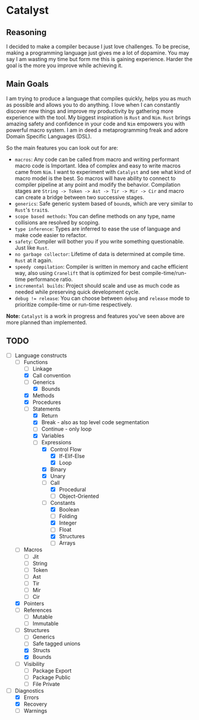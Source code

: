 # Catalyst

## Reasoning

I decided to make a compiler because I just love challenges. To be precise, making a programming language just gives me a lot of dopamine. You may say I am wasting my time but form me this is gaining experience. Harder the goal is the more you improve while achieving it.

## Main Goals

I am trying to produce a language that compiles quickly, helps you as much as possible and allows you to do anything. I love when I can constantly discover new things and improve my productivity by gathering more experience with the tool. My biggest inspiration is `Rust` and `Nim`. `Rust` brings amazing safety and confidence in your code and `Nim` empowers you with powerful macro system. I am in deed a metaprogramming freak and adore Domain Specific Languages (DSL). 

So the main features you can look out for are:
- `macros`: Any code can be called from macro and writing performant macro code is Important. Idea of complex and easy to write macros came from `Nim`. I want to experiment with `Catalyst` and see what kind of macro model is the best. So macros will have ability to connect to compiler pipeline at any point and modify the behavior. Compilation stages are `String -> Token -> Ast -> Tir -> Mir -> Cir` and macro can create a bridge between two successive stages.
- `generics`: Safe generic system based of `bound`s, which are very similar to `Rust`'s `trait`s.
- `scope based methods`: You can define methods on any type, name collisions are resolved by scoping.
- `type inference`: Types are inferred to ease the use of language and make code easier to refactor.
- `safety`: Compiler will bother you if you write something questionable. Just like `Rust`.
- `no garbage collector`: Lifetime of data is determined at compile time. `Rust` at it again.
- `speedy compilation`: Compiler is written in memory and cache efficient way, also using `Cranelift` that is optimized for best compile-time/run-time performance ratio.
- `incremental builds`: Project should scale and use as much code as needed while preserving quick development cycle.
- `debug != release`: You can choose between `debug` and `release` mode to prioritize compile-time or run-time respectively.

**Note:** `Catalyst` is a work in progress and features you've seen above are more planned than implemented.

## TODO

- [ ] Language constructs
    - [ ] Functions
        - [ ] Linkage
        - [x] Call convention
        - [ ] Generics
            - [x] Bounds
        - [x] Methods
        - [x] Procedures
        - [ ] Statements
            - [x] Return
            - [x] Break - also as top level code segmentation
            - [ ] Continue - only loop
            - [x] Variables
            - [ ] Expressions
                - [x] Control Flow
                    - [x] If-Elif-Else
                    - [x] Loop
                - [x] Binary
                - [x] Unary
                - [ ] Call
                    - [x] Procedural
                    - [ ] Object-Oriented
                - [ ] Constants
                    - [x] Boolean
                    - [ ] Folding
                    - [x] Integer
                    - [ ] Float
                    - [x] Structures
                    - [ ] Arrays
    - [ ] Macros
        - [ ] Jit
        - [ ] String
        - [ ] Token
        - [ ] Ast
        - [ ] Tir
        - [ ] Mir
        - [ ] Cir
    - [x] Pointers
    - [ ] References
        - [ ] Mutable
        - [ ] Immutable
    - [ ] Structures
        - [ ] Generics
        - [ ] Safe tagged unions
        - [x] Structs
        - [x] Bounds
    - [ ] Visibility
        - [ ] Package Export
        - [ ] Package Public
        - [ ] File Private

- [ ] Diagnostics
    - [x] Errors
    - [x] Recovery
    - [ ] Warnings